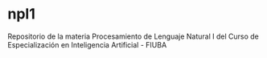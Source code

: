 # npl1
Repositorio de la materia Procesamiento de Lenguaje Natural I del Curso de Especialización en Inteligencia Artificial - FIUBA
